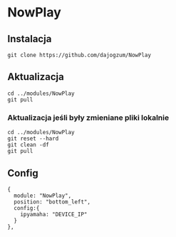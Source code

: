 # NowPlay

## Instalacja
```
git clone https://github.com/dajogzum/NowPlay
```

## Aktualizacja
```
cd ../modules/NowPlay
git pull
```
### Aktualizacja jeśli były zmieniane pliki lokalnie<br>
```
cd ../modules/NowPlay
git reset --hard
git clean -df
git pull
```
## Config
```
{
  module: "NowPlay",
  position: "bottom_left",
  config:{
    ipyamaha: "DEVICE_IP"
  }
},
```

